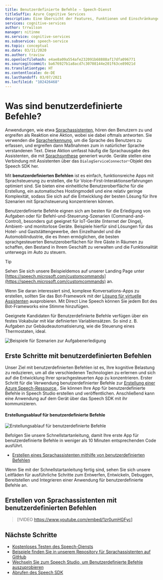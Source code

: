 ```yaml
---
title: Benutzerdefinierte Befehle – Speech-Dienst
titleSuffix: Azure Cognitive Services
description: Eine Übersicht der Features, Funktionen und Einschränkungen für „Benutzerdefinierte Befehle“, einer Lösung zum Erstellen von Sprachanwendungen.
services: cognitive-services
author: trrwilson
manager: nitinme
ms.service: cognitive-services
ms.subservice: speech-service
ms.topic: conceptual
ms.date: 03/11/2020
ms.author: travisw
ms.openlocfilehash: e4ae8a09a554afe232091b68888af17dfa096771
ms.sourcegitcommit: ba676927b1a8acd7c30708144e201f63ce89021d
ms.translationtype: HT
ms.contentlocale: de-DE
ms.lasthandoff: 03/07/2021
ms.locfileid: "102426468"
---
```

# <a name="what-is-custom-commands"></a>Was sind benutzerdefinierte Befehle?

Anwendungen, wie etwa [Sprachassistenten](voice-assistants.md), hören den Benutzern zu und ergreifen als Reaktion eine Aktion, wobei sie dabei oftmals antworten. Sie verwenden die [Spracherkennung](speech-to-text.md), um die Sprache des Benutzers zu erfassen, und ergreifen dann Maßnahmen zum in natürlicher Sprache verstandenen Text. Diese Aktion umfasst häufig die Sprachausgabe des Assistenten, die mit [Sprachsynthese](text-to-speech.md) generiert wurde. Geräte stellen eine Verbindung mit Assistenten über das `DialogServiceConnector`-Objekt des Speech SDK her.

Mit **benutzerdefinierten Befehlen** ist es einfach, funktionsreiche Apps mit Sprachsteuerung zu erstellen, die für Voice-First-Interaktionserfahrungen optimiert sind. Sie bieten eine einheitliche Benutzeroberfläche für die Erstellung, ein automatisches Hostingmodell und eine relativ geringe Komplexität, sodass Sie sich auf die Entwicklung der besten Lösung für Ihre Szenarien mit Sprachsteuerung konzentrieren können.

Benutzerdefinierte Befehle eignen sich am besten für die Erledigung von Aufgaben oder für Befehl-und-Steuerung-Szenarien (Command-and-Control), besonders gut geeignet für IoT-Geräte (Internet der Dinge), Ambient- und monitorlose Geräte. Beispiele hierfür sind Lösungen für das Hotel- und Gaststättengewerbe, den Einzelhandel und die Automobilindustrie, die es Ihnen ermöglichen, die besten sprachgesteuerten Benutzeroberflächen für Ihre Gäste in Räumen zu schaffen, den Bestand in Ihrem Geschäft zu verwalten und die Funktionalität unterwegs im Auto zu steuern.

> [!TIP]
> Sehen Sie sich unsere Beispieldemos auf unserer Landing Page unter [https://speech.microsoft.com/customcommands](https://speech.microsoft.com/customcommands) an.

Wenn Sie daran interessiert sind, komplexe Konversations-Apps zu erstellen, sollten Sie das Bot-Framework mit der [Lösung für virtuelle Assistenten](/azure/bot-service/bot-builder-enterprise-template-overview) ausprobieren. Mit Direct Line Speech können Sie jedem Bot des Bot-Frameworks eine Stimme hinzufügen.

Geeignete Kandidaten für Benutzerdefinierte Befehle verfügen über ein festes Vokabular mit klar definierten Variablensätzen. So sind z. B. Aufgaben zur Gebäudeautomatisierung, wie die Steuerung eines Thermostaten, ideal.

   ![Beispiele für Szenarien zur Aufgabenerledigung](media/voice-assistants/task-completion-examples.png "Beispiele für die Aufgabenerledigung")

## <a name="getting-started-with-custom-commands"></a>Erste Schritte mit benutzerdefinierten Befehlen

Unser Ziel mit benutzerdefinierten Befehlen ist es, Ihre kognitive Belastung zu reduzieren, um all die verschiedenen Technologien zu erlernen und sich auf die Entwicklung Ihrer sprachgesteuerten App zu konzentrieren. Erster Schritt für die Verwendung benutzerdefinierter Befehle zur <a href="https://ms.portal.azure.com/#create/Microsoft.CognitiveServicesSpeechServices" target="_blank">Erstellung einer Azure Speech-Ressource </a>. Sie können Ihre App für benutzerdefinierte Befehle in Speech Studio erstellen und veröffentlichen. Anschließend kann eine Anwendung auf dem Gerät über das Speech SDK mit ihr kommunizieren.

#### <a name="authoring-flow-for-custom-commands"></a>Erstellungsablauf für benutzerdefinierte Befehle
   ![Erstellungsablauf für benutzerdefinierte Befehle](media/voice-assistants/custom-commands-flow.png "Erstellungsablauf für benutzerdefinierte Befehle")

Befolgen Sie unsere Schnellstartanleitung, damit Ihre erste App für benutzerdefinierte Befehle in weniger als 10 Minuten entsprechenden Code ausführt.

* [Erstellen eines Sprachassistenten mithilfe von benutzerdefinierten Befehlen](quickstart-custom-commands-application.md)

Wenn Sie mit der Schnellstartanleitung fertig sind, sehen Sie sich unsere Leitfäden für ausführliche Schritte zum Entwerfen, Entwickeln, Debuggen, Bereitstellen und Integrieren einer Anwendung für benutzerdefinierte Befehle an.

## <a name="building-voice-assistants-with-custom-commands"></a>Erstellen von Sprachassistenten mit benutzerdefinierten Befehlen
> [!VIDEO https://www.youtube.com/embed/1zr0umHGFyc]

## <a name="next-steps"></a>Nächste Schritte

* [Kostenloses Testen des Speech-Diensts](overview.md#try-the-speech-service-for-free)
* [Beispiele finden Sie in unserem Repository für Sprachassistenten auf GitHub](https://aka.ms/speech/cc-samples)
* [Wechseln Sie zum Speech Studio, um Benutzerdefinierte Befehle auszuprobieren](https://speech.microsoft.com/customcommands)
* [Abrufen des Speech SDK](speech-sdk.md)